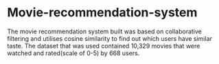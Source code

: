 # Movie-recommendation-system
The movie recommendation system built was based on collaborative filtering and utilises cosine similarity to find out which users have similar taste.
The dataset that was used contained 10,329 movies that were watched and rated(scale of 0-5) by 668 users. 
